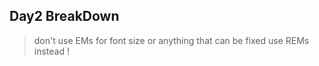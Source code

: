## Day2 BreakDown

> don't use EMs for font size or anything that can be fixed
> use REMs instead !
